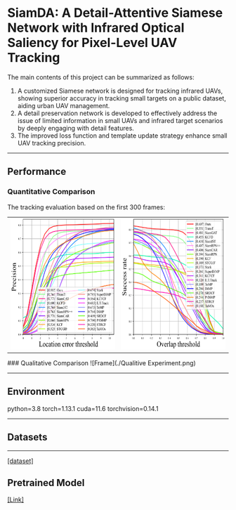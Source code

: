# SiamDA: A Detail-Attentive Siamese Network with Infrared Optical Saliency for Pixel-Level UAV Tracking
The main contents of this project can be summarized as follows:
1. A customized Siamese network is designed for tracking infrared UAVs, showing superior accuracy in tracking small targets on a public dataset, aiding urban UAV management.
2. A detail preservation network is developed to effectively address the issue of limited information in small UAVs and infrared target scenarios by deeply engaging with detail features.
3. The improved loss function and template update strategy enhance small UAV tracking precision.
***
## Performance
### Quantitative Comparison
The tracking evaluation based on the first 300 frames:
<table>
  <tr>
    <td><img src="./precision.png" alt="Precision Plot" width="400" height="300"></td>
    <td><img src="./success.png" alt="Success Plot" width="400" height="300"></td>
  </tr>
</table>
### Qualitative Comparison
![Frame](./Qualitive Experiment.png)

***
## Environment
python=3.8
torch=1.13.1
cuda=11.6
torchvision=0.14.1
***
## Datasets
***
[[dataset]](https://pan.baidu.com/s/1FXYFSH2O0VoqVsUqIwwcGg?pwd=1111)

## Pretrained Model
[[Link]](https://pan.baidu.com/s/1Pkf4a2KylNoxG1fmXHOkSw?pwd=1111)
